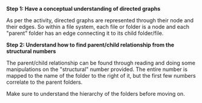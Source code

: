 <!--title={Parsing the File:Finding the Relationships}-->

<!--badges={Python:11,Algorithms:5}-->

<!--concepts={directedGraphs, introToGraphs, useOfGraphs}-->

**Step 1: Have a conceptual understanding of directed graphs**

As per the activity, directed graphs are represented through their node and their edges. So within a file system, each file or folder is a node and each "parent" folder has an edge connecting it to its child folder/file.

**Step 2: Understand how to find parent/child relationship from the structural numbers**

The parent/child relationship can be found through reading and doing some manipulations on the "structural" number provided. The entire number is mapped to the name of the folder to the right of it, but the first few numbers correlate to the parent folders.

Make sure to understand the hierarchy of the folders before moving on.